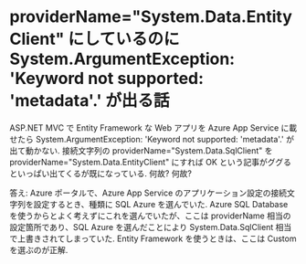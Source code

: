 # providerName="System.Data.EntityClient" にしているのに System.ArgumentException: 'Keyword not supported: 'metadata'.' が出る話

ASP.NET MVC で Entity Framework な Web アプリを Azure App Service に載せたら System.ArgumentException: 'Keyword not supported: 'metadata'.' が出て動かない.
接続文字列の providerName="System.Data.SqlClient" を providerName="System.Data.EntityClient" にすれば OK という記事がググるといっぱい出てくるが既になっている.
何故? 何故?

答え: Azure ポータルで、Azure App Service のアプリケーション設定の接続文字列を設定するとき、種類に SQL Azure を選んでいた.
Azure SQL Database を使うからとよく考えずにこれを選んでいたが、ここは providerName 相当の設定箇所であり、SQL Azure を選んだことにより System.Data.SqlClient 相当で上書きされてしまっていた. Entity Framework を使うときは、ここは Custom を選ぶのが正解.
